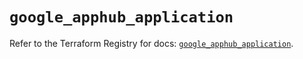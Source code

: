 # `google_apphub_application`

Refer to the Terraform Registry for docs: [`google_apphub_application`](https://registry.terraform.io/providers/hashicorp/google-beta/6.36.0/docs/resources/google_apphub_application).
